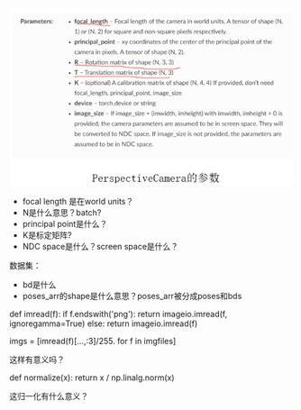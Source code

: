 ![图 1](./images/37d2b1e16366c723f6c06a57747980ef0d5f839a22cb4f5a0bbbcc5ab5f2cb56.png)  

- focal length 是在world units？
- N是什么意思？batch?
- principal point是什么？
- K是标定矩阵?
- NDC space是什么？screen space是什么？

数据集：
- bd是什么
- poses_arr的shape是什么意思？poses_arr被分成poses和bds



def imread(f):
    if f.endswith('png'):
        return imageio.imread(f, ignoregamma=True)
    else:
        return imageio.imread(f)

imgs = [imread(f)[...,:3]/255. for f in imgfiles]

这样有意义吗？


def normalize(x):
    return x / np.linalg.norm(x)

这归一化有什么意义？
